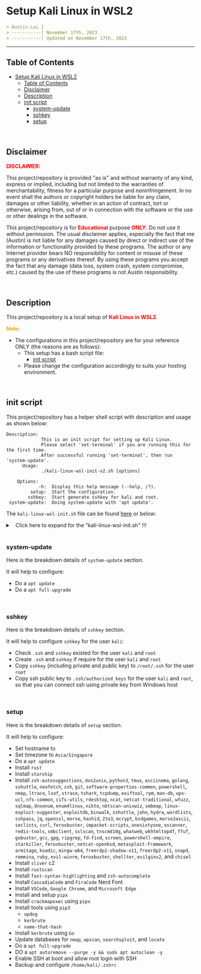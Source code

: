 
# Setup Kali Linux in WSL2

```markdown
> Austin.Lai |
> -----------| November 17th, 2023
> -----------| Updated on November 17th, 2023
```

---

## Table of Contents

<!-- TOC -->

- [Setup Kali Linux in WSL2](#setup-kali-linux-in-wsl2)
    - [Table of Contents](#table-of-contents)
    - [Disclaimer](#disclaimer)
    - [Description](#description)
    - [init script](#init-script)
        - [system-update](#system-update)
        - [sshkey](#sshkey)
        - [setup](#setup)

<!-- /TOC -->

<br>

## Disclaimer

<span style="color: red; font-weight: bold;">DISCLAIMER:</span>

This project/repository is provided "as is" and without warranty of any kind, express or implied, including but not limited to the warranties of merchantability, fitness for a particular purpose and noninfringement. In no event shall the authors or copyright holders be liable for any claim, damages or other liability, whether in an action of contract, tort or otherwise, arising from, out of or in connection with the software or the use or other dealings in the software.

This project/repository is for <span style="color: red; font-weight: bold;">Educational</span> purpose <span style="color: red; font-weight: bold;">ONLY</span>. Do not use it without permission. The usual disclaimer applies, especially the fact that me (Austin) is not liable for any damages caused by direct or indirect use of the information or functionality provided by these programs. The author or any Internet provider bears NO responsibility for content or misuse of these programs or any derivatives thereof. By using these programs you accept the fact that any damage (data loss, system crash, system compromise, etc.) caused by the use of these programs is not Austin responsibility.

<br>

## Description

<!-- Description -->

This project/repository is a local setup of <span style="color: red; font-weight: bold;">Kali Linux in WSL2</span>.

<span style="color: orange; font-weight: bold;">Note:</span>

- The configurations in this project/repository are for your reference ONLY (the reasons are as follows):
    - This setup has a bash script file:
        - [init script](#init-script)
    - Please change the configuration accordingly to suits your hosting environment.

<!-- /Description -->

<br>

## init script

This project/repository has a helper shell script with description and usage as shown below:

```
Description:
             This is an init script for setting up Kali Linux.
             Please select 'set-terminal' if you are running this for the first time.
             After successful running 'set-terminal', then run 'system-update'.
      Usage:
             ./kali-linux-wsl-init-v2.sh [options]

    Options:
            -h:  Display this help message (--help, /?).
         setup:  Start the configuration.
        sshkey:  Start generate sshkey for kali and root.
 system-update:  Doing system-update with 'apt update'.
```

The `kali-linux-wsl-init.sh` file can be found [here](./kali-linux-wsl-init.sh) or below:

<details>

<summary><span style="padding-left:10px;">Click here to expand for the "kali-linux-wsl-init.sh" !!!</span></summary>

```bash
#!/bin/bash

# Get the current path and the filename of the script
script_file_name="$0"

# Display help message
display_help() {
  echo -e "\nDescription:"
  echo "             This is an init script for setting up Kali Linux in WSL2."
  echo "      Usage:"
  echo -e "             $script_file_name [options]\n"
  echo "    Options:"
  echo "            -h:  Display this help message (--help, /?)."
  echo "         setup:  Start the configuration."
  echo "        sshkey:  Start generate sshkey for kali and root."
  echo " system-update:  Doing system-update with 'apt update'."
}

# Prompt user for input
yes_or_no() {
  while true; do
    echo -e "\nYou have selected 'setup'"
    read -p "Would you like to continue? ('yes|y|Yes|Y|YES' or 'no|n|No|N|N'): " answer
    case $answer in
    [yY] | [yY][eE][sS])
      return 0
      ;;
    [nN] | [nN][oO])
      return 1
      ;;
    *)
      echo -e "\nInvalid input.\n"
      ;;
    esac
  done
}

# Check immutable attribute of a file
check_immutable_attribute() {
  if chattr -i "$1" &>/dev/null; then
      # echo "$1 is not immutable (chattr -i)."
      # echo "$1 does not have the immutable attribute (chattr +i) set."
      return 1
  else
      # echo "$1 is immutable (chattr +i)."
      # echo "$1 is set with the immutable attribute (chattr +i)."
      return 0
  fi
}

# Function to download and install a .deb package
install_deb_package() {
  local package_url="$1"
  local package_name="$2"

  echo "Downloading $package_name..."
  wget "$package_url" -O "$package_name.deb"

  if [ -e "$package_name.deb" ]; then
      echo "Installing $package_name..."
      sudo -S <<< "kali" dpkg -i "$package_name.deb"
      sudo -S <<< "kali" apt --fix-broken install -y
      rm "$package_name.deb"
      echo "$package_name installed successfully."
  else
      echo "Failed to download $package_name."
  fi
}

# Check if exactly one argument is provided
if [ "$#" -ne 1 ]; then
  display_help
  exit 1
fi

# Check for command line arguments
if [ -z "$1" ]; then
  arg1="-h"
else
  arg1="$1"
fi

# Display help message
if [ "$arg1" = "/?" ] || [ "$arg1" = "-h" ] || [ "$arg1" = "--help" ]; then
  display_help
  exit 0
fi

# Capture Ctrl+C and exit
trap "exit 1" INT

# Get the current date in the format DDMMYYYY
current_date=$(date +'%d%m%Y-%H%M')

# Store the argument
argument="$1"

# Store the argument as option
option=""

# Check the argument against the allowed options
case "$argument" in
  "/?" | "-h" | "--help")
      display_help
      ;;
  "setup")
      option="setup"
      ;;
  "sshkey")
      option="sshkey"
      ;;
  "system-update")
      option="system-update"
      ;;
  *)
      echo -e "\nInvalid option: $argument"
      display_help
      exit 1
      ;;
esac

# Continue the script based on the option
if [[ "$option" == "setup" ]]; then

  # Define the filename with the current date
  output_file="setup-$current_date.log"

  {
    # Turn on debugging mode
    set -xv

    # setterm -foreground white -background blue
    # setterm -store

    shopt -s extglob
    shopt -s cdspell
    shopt -s direxpand
    shopt -s dirspell
    shopt -s dotglob
    shopt -s histappend
    shopt -s globstar
    shopt -s nullglob

    # Call function to prompt user for input and continue setup configuration if user enters 'yes'
    if yes_or_no; then

      echo -e "\nTesting setup configuration...\n"

      # Prompt user for hostname
      read -p "Enter the desired hostname: " user_hostname

      # Set hostname
      sudo -S <<< "kali" hostnamectl set-hostname "$user_hostname"

      # Set timezone
      sudo -S <<< "kali" timedatectl set-timezone Asia/Singapore

      # Print confirmation
      echo "Hostname set to $user_hostname"

      # Set root password
      { echo "root"; echo "root"; } | sudo -S passwd root &>/dev/null

      # Update apt
      sudo -S <<< "kali" apt update -y

      # Install rust
      # echo "kali" | sudo -S curl --proto '=https' --tlsv1.2 -sSf https://sh.rustup.rs | sh -s -- -y
      # sleep 2
      # rustup update
      # sleep 2
      sudo -S <<< "kali" apt install -y cargo zsh
      
      setopt CORRECT
      setopt ALL_EXPORT
      setopt autocd
      setopt interactivecomments
      setopt magicequalsubst
      setopt notify
      setopt promptsubst

      # Install starship prompt
      echo "kali" | sudo -S curl -sS https://starship.rs/install.sh | sh -s -- -y
      sleep 2

      # Install basic tools
      sudo -S <<< "kali" apt install -y zsh-autosuggestions dos2unix python3 tmux asciinema golang sshuttle neofetch zsh git software-properties-common powershell nmap ltrace lsof strace tshark tcpdump exiftool rpm man-db upx-ucl nfs-common cifs-utils rdesktop ncat netcat-traditional wfuzz sqlmap dnsenum enum4linux nikto nbtscan-unixwiz smbmap linux-exploit-suggester exploitdb binwalk sshuttle john hydra wordlists sshpass jq openssl morse hashid 2to3 mcrypt bsdgames morse2ascii seclists curl feroxbuster impacket-scripts onesixtyone oscanner redis-tools smbclient sslscan tnscmd10g whatweb wkhtmltopdf ffuf gobuster gcc gpg ripgrep fd-find screen powershell-empire starkiller feroxbuster netcat-openbsd metasploit-framework armitage koadic mingw-w64 freerdp2-shadow-x11 freerdp2-x11 snapd remmina ruby evil-winrm feroxbuster shellter evilginx2 chisel
      sleep 2

      # Install sliver c2
      sudo -S <<< "kali" apt install -y sliver

      # Install rustscan
      cargo install rustscan
      sleep 2

      # Install fast-syntax-highlighting and zsh-autocomplete
      git clone https://github.com/zdharma-continuum/fast-syntax-highlighting /home/kali/.config/fast-syntax-highlighting
      git clone --depth 1 -- https://github.com/marlonrichert/zsh-autocomplete.git /home/kali/.config/zsh-autocomplete

      # Install fonts-cascadia-code and FiraCode Nerd Font
      echo "Downloading CascadiaCode Nerd Font..."
      wget https://github.com/microsoft/cascadia-code/releases/download/v2105.24/CascadiaCode-2105.24.zip
      
      echo "Downloading FiraCode Nerd Font..."
      wget https://github.com/ryanoasis/nerd-fonts/releases/download/v2.1.0/FiraCode.zip

      # Unzip the downloaded font
      unzip CascadiaCode-2105.24.zip
      sudo -S <<< "kali" unzip FiraCode.zip -d /usr/share/fonts/truetype/
      
      sudo -S <<< "kali" cp -v ttf/CascadiaCodePL.ttf /usr/share/fonts/truetype/

      # Update the system's font cache
      sudo -S <<< "kali" fc-cache -f -v

      # Cleanup
      rm -f CascadiaCode-2105.24.zip
      rm -f FiraCode.zip
      rm -rf otf ttf woff2
      rm -f wget-log

      # Install VSCODE Version 1.83
      vscode_url="https://go.microsoft.com/fwlink/?LinkID=760868"
      install_deb_package "$vscode_url" "vscode"

      # Install Google Chrome
      google_chrome_url="https://dl.google.com/linux/direct/google-chrome-stable_current_amd64.deb"
      install_deb_package "$google_chrome_url" "google-chrome"

      # Install Microsoft Edge
      edge_url="https://packages.microsoft.com/repos/edge/pool/main/m/microsoft-edge-stable/microsoft-edge-stable_118.0.2088.46-1_amd64.deb?brand=M102"
      install_deb_package "$edge_url" "microsoft-edge"

      # missing owasp-zap
      echo -e "\nmissing owasp-zap"

      # missing powershell-for-pentesters # git clone https://github.com/dievus/PowerShellForPentesters
      echo -e "\nmissing powershell-for-pentesters \ngit clone https://github.com/dievus/PowerShellForPentesters"

      # missing powershell-suite # git clone https://github.com/FuzzySecurity/PowerShell-Suite.git
      echo -e "\nmissing powershell-suite \ngit clone https://github.com/FuzzySecurity/PowerShell-Suite.git"

      # missing webserver # git clone https://github.com/MScholtes/WebServer.git
      echo -e "\nmissing webserver \ngit clone https://github.com/MScholtes/WebServer.git"

      # missing ssh-backdoor # git clone https://github.com/NinjaJc01/ssh-backdoor.git
      echo -e "\nmissing ssh-backdoor \ngit clone https://github.com/NinjaJc01/ssh-backdoor.git"

      # missing jwt_tool # git clone https://github.com/ticarpi/jwt_tool
      echo -e "\nmissing jwt_tool \ngit clone https://github.com/ticarpi/jwt_tool"

      # Install and setup pipx
      python3 -m pip install --user pipx termcolor cprint pycryptodomex requests
      python3 -m pipx ensurepath
      pipx ensurepath

      # Install tools using pipx
      pipx install crackmapexec
      pipx ensurepath

      # Install tools using pip3
      pip3 install updog
      pip3 install kerbrute
      pip3 install name-that-hash
      pip3 install qu1ckdr0p2

      # Install kerbrute using Go
      go install github.com/ropnop/kerbrute@latest

      # Update databases for nmap, wpscan, searchsploit, and locate
      sudo -S <<< "kali" nmap --script-updatedb
      sudo -S <<< "kali" wpscan --update
      sudo -S <<< "kali" searchsploit -u
      sudo -S <<< "kali" updatedb

      # Upgrade apt
      sudo -S <<< "kali" apt full-upgrade -y
      sleep 2

      # Autoremove apt and purge
      sudo -S <<< "kali" apt autoremove --purge -y && sudo apt autoclean -y

      # Enable SSH at boot and allow root login with SSH
      sudo -S <<< "kali" systemctl enable ssh.service
      sudo -S <<< "kali" sed -i.bak 's/#PermitRootLogin prohibit-password/PermitRootLogin yes/' /etc/ssh/sshd_config
      sudo -S <<< "kali" sed -i.bak 's/#PubkeyAuthentication yes/PubkeyAuthentication yes/' /etc/ssh/sshd_config
      sudo -S <<< "kali" systemctl restart ssh.service

      # Backup /home/kali/.zshrc
      cp -v /home/kali/.zshrc /home/kali/.zshrc.$current_date.bak
      
      echo -e '\neval "$(starship init zsh)"' >> /home/kali/.zshrc
      echo -e '\nexport PATH="$PATH:/home/kali/.cargo/bin"' >> /home/kali/.zshrc

      # Check the content of /home/kali/.zshrc 
      echo ""
      cat /home/kali/.zshrc
      echo ""

      echo -e "\nHISTSIZE=9999\nSAVEHIST=9999\n\nalias nc.tra=/usr/bin/nc.traditional\nalias nc.bsd=/usr/bin/nc.openbsd\nalias screenrec=\"asciinema rec --stdin -i 1 ./\$(date +\"%F_%T_%z\").cast\"\nalias kali_desktop=\"cd /home/kali/Desktop\"\nalias root_desktop=\"cd /root\"\n\nsource ~/.config/fast-syntax-highlighting/fast-syntax-highlighting.plugin.zsh\n\nsource ~/.config/zsh-autocomplete/zsh-autocomplete.plugin.zsh\n\nexport STARSHIP_CONFIG=~/.config/pastel-powerline.toml\n\n" >> /home/kali/.zshrc

      # Check the content of /home/kali/.zshrc
      echo ""
      cat /home/kali/.zshrc
      echo ""

      echo -e "set -g mouse on\n# sane scrolling:\nbind -n WheelUpPane if-shell -F -t = \"#{mouse_any_flag}\" \"send-keys -M\" \"if -Ft= '#{pane_in_mode}' 'send-keys -M' 'copy-mode -e; send-keys -M'\"" >> /home/kali/.tmux.conf

      # Check the content of /home/kali/.tmux.conf
      echo ""
      cat /home/kali/.tmux.conf
      echo ""

      echo -e "\n !!! MANUALLY COPY THE BELOW TO /home/kali/.config/pastel-powerline.toml !!! \n"
      #########################################################################################
      # /home/kali/.config/pastel-powerline.toml
      # MANUALLY COPY THE BELOW TO /home/kali/.config/pastel-powerline.toml
      #########################################################################################
      # # Get editor completions based on the config schema
      # "$schema" = 'https://starship.rs/config-schema.json'

      # # Inserts a blank line between shell prompts
      # add_newline = true

      # # A continuation prompt that displays two filled in arrows
      # continuation_prompt = "▶▶"

      # # Wait 10 milliseconds for starship to check files under the current directory.
      # scan_timeout = 10

      # # Set 'austin' as custom color palette
      # palette = 'austin'

      # format = """$time$username $fill$cmd_duration$status
      # $directory
      # $os$shell$character"""

      # # Disable the package module, hiding it from the prompt completely
      # [package]
      # disabled = true

      # [line_break]
      # disabled = false

      # # Define custom colors
      # [palettes.austin]
      # # Overwrite existing color
      # # blue = '#39FF14'
      # # Define new color
      # # mustard = '#af8700'
      # neon_green = '#39FF14'

      # [os]
      # # format = " $symbol "
      # format = "[ $symbol ]($style)"
      # style = "bold white"
      # # style = "bg:#f07623"
      # disabled = false

      # # This is the default symbols table.
      # [os.symbols]
      # Alpaquita = "🔔"
      # Alpine = "🏔️"
      # Amazon = "🙂"
      # Android = "🤖"
      # Arch = "🎗️"
      # Artix = "🎗️"
      # CentOS = "💠"
      # Debian = "🌀"
      # DragonFly = "🐉"
      # Emscripten = "🔗"
      # EndeavourOS = "🚀"
      # Fedora = "🎩"
      # FreeBSD = "😈"
      # Garuda = "🦅"
      # Gentoo = "🗜️"
      # HardenedBSD = "🛡️"
      # Illumos = "🐦"
      # Linux = "🐧"
      # Mabox = "📦"
      # Macos = "🍎"
      # Manjaro = "🥭"
      # Mariner = "🌊"
      # MidnightBSD = "🌘"
      # Mint = "🌿"
      # NetBSD = "🚩"
      # NixOS = "❄️"
      # OpenBSD = "🐡"
      # OpenCloudOS = "☁️"
      # openEuler = "🦉"
      # openSUSE = "🦎"
      # OracleLinux = "🦴"
      # Pop = "🍭"
      # Raspbian = "🍓"
      # Redhat = "🎩"
      # RedHatEnterprise = "🎩"
      # Redox = "🧪"
      # Solus = "⛵"
      # SUSE = "🦎"
      # Ubuntu = "🎯"
      # Unknown = "❓"
      # # Windows = "🪟"
      # Windows = ""

      # # You can also replace your username with a neat symbol like  to save some space
      # [username]
      # show_always = true
      # format = '[ \[$user\] ]($style)'
      # # style_user = "bg:#9A348E"
      # # style_root = "bg:#9A348E fg:red"
      # # style_user = "bg:#f07623 fg:#ffffff"
      # # style_root = "bg:#f07623 fg:neon_green"
      # style_user = "bg:#f07623 fg:#ffffff"
      # # style_root = "bg:#93d0fc fg:#ff0000"
      # # style_root = "bg:#93d0fc fg:#011efe"
      # style_root = "bg:#93d0fc fg:#fe0000"

      # [time]
      # time_format = "%A|%d-%b-%Y|%T|%:z"
      # format = '[ \[$time🕙\] ]($style)'
      # # style = 'bg:#8b1ec4 fg:bold neon_green'
      # # style = 'bg:#93d0fc fg:#ffa32d'
      # style = 'bg:#00a1de fg:#ffffff'
      # disabled = false

      # [shell]
      # format = '[$indicator]($style)'
      # # cmd_indicator = "\uebc4"
      # powershell_indicator = " "
      # cmd_indicator = " "
      # # style = 'cyan-blue'
      # # style = 'fg:neon_green'
      # disabled = false

      # [fill]
      # symbol = "-"
      # style = 'fg:neon_green'
      # # style = 'bg:#8b1ec4 fg:neon_green'
      # # style = "bold red"
      # disabled = false

      # [cmd_duration]
      # min_time = 1
      # show_milliseconds = true
      # disabled = false
      # format = " [$duration ]($style)"
      # # style = "bold italic red"

      # [status]
      # # style = "bg:blue"
      # symbol = " 🔴 "
      # success_symbol = " 🟢 "
      # format = '[\[$symbol$common_meaning$signal_name$maybe_int\]]($style) '
      # map_symbol = true
      # disabled = false

      # [directory]
      # format = "[ $path ]($style)"
      # # style = "bg:#DA627D"
      # style = "bg:#9600ff fg:#0bff01"
      # # style = "bg:#fe0000 fg:#0bff01"
      # # style = "bg:#f07623 fg:#0900ff"
      # # style = "bg:#011efe fg:neon_green"
      # # style = "bg:#cb2c31 fg:#ffffff"
      # # style = "bg:#011efe fg:#0bff01"
      # # style = "bg:#93d0fc fg:#ff0000"
      # # style = "bg:#011efe fg:#00fff9"
      # truncation_length = 3
      # truncation_symbol = "…\\"
      # use_os_path_sep = true
      # home_symbol = '~'

      # # Here is how you can shorten some long paths by text replacement
      # # similar to mapped_locations in Oh My Posh:
      # [directory.substitutions]
      # "Documents" = "📄 "
      # "Downloads" = "📥 "
      # "Music" = "🎜 "
      # "Pictures" = "📷 "

      # # Replace the '❯' symbol in the prompt with '➜'
      # [character] # The name of the module we are configuring is 'character'
      # success_symbol = '[➜](bold green)' # The 'success_symbol' segment is being set to '➜' with the color 'bold green'
      # error_symbol = "[✗](bold red)"

      # [python]
      # symbol = "🐍 "
      # # style = "bold yellow"
      # # style = "bold green"
      # # pyenv_version_name = true
      # pyenv_prefix = "venv "
      # python_binary = ["./venv/bin/python", "python", "python3", "python2"]
      # detect_extensions = ["py"]
      # version_format = "v${raw}"
      # format = 'via [${symbol}python (${version} )(\($virtualenv\) )]($style)'
      # # format = '\[[${symbol}${pyenv_prefix}(${version})(\($virtualenv\))]($style)\]'
      # # format = "[$symbol$version]($style) "

      # [rust]
      # format = "[$symbol$version]($style) "
      # # style = "bold green"

      # [hostname]
      # ssh_only = true
      # format = "[$ssh_symbol](bold blue) on [$hostname](bold red) "
      # disabled = false

      # [localip]
      # ssh_only = true
      # format = "@[$localipv4](bold red) "
      # disabled = false

      # [memory_usage]
      # format = "$symbol[${ram}( | ${swap})]($style) "
      # threshold = 70
      # # style = "bold dimmed white"
      # disabled = false
      #########################################################################################


      # Define the directory containing the pastel-powerline.toml
      toml_directory="/mnt/c/austin-tools/"

      # Store the find command in a variable
      source_toml_files=$(find "${toml_directory}" -maxdepth 1 -type f -name "*pastel-powerline*" -print)

      # Check if the variable is not empty
      if [ -n "$source_toml_files" ]; then

          echo -e "\nTOML files found:"
          echo -e "\n$source_toml_files"

          # Define the .config folder for kali user
          kali_config_directory="/home/kali/.config"

          # Create .config folder for kali user if it doesn't exist
          if [ -d "$kali_config_directory" ]; then
          
              echo -e "\nThe ${kali_config_directory} directory exists.\n"

              # Copy the pastel-powerline.toml to kali user .config
              cp -iv "${toml_directory}"/pastel-powerline* /home/kali/.config/pastel-powerline.toml

              echo -e "\npastel-powerline.toml copied successfully."

              # Check the content of /home/kali/.config/pastel-powerline.toml
              echo ""
              cat /home/kali/.config/pastel-powerline.toml
              echo ""

          else
          
              echo -e "\nThe ${kali_config_directory} directory does not exist.\n"

              # Create .config folder for kali user if it doesn't exist
              mkdir -pv /home/kali/.config

              # Copy the pastel-powerline.toml to kali user .config
              cp -iv "${toml_directory}"/pastel-powerline* /home/kali/.config/pastel-powerline.toml

              echo -e "\npastel-powerline.toml copied successfully."

              # Check the content of /home/kali/.config/pastel-powerline.toml
              echo ""
              cat /home/kali/.config/pastel-powerline.toml
              echo ""
          
          fi


          # Define the .config folder for root user
          root_config_directory="/root/.config"

          # Create .config folder for root user if it doesn't exist
          if [ -d "$root_config_directory" ]; then
          
              echo -e "\nThe ${root_config_directory} directory exists.\n"

              # Copy the pastel-powerline.toml to root user .config
              sudo -S <<< "kali" cp -iv "${toml_directory}"/pastel-powerline* /root/.config/pastel-powerline.toml

              echo -e "\npastel-powerline.toml copied successfully."

              # Check the content of /root/.config/pastel-powerline.toml
              echo ""
              sudo -S <<< "kali" cat /root/.config/pastel-powerline.toml
              echo ""

          else
          
              echo -e "\nThe ${root_config_directory} directory does not exist.\n"

              # Create .config folder for root user if it doesn't exist
              sudo -S <<< "kali" mkdir -pv /root/.config

              # Copy the pastel-powerline.toml to root user .config
              sudo -S <<< "kali" cp -iv "${toml_directory}"/pastel-powerline* /root/.config/pastel-powerline.toml

              echo -e "\npastel-powerline.toml copied successfully."

              # Check the content of /root/.config/pastel-powerline.toml
              echo ""
              sudo -S <<< "kali" cat /root/.config/pastel-powerline.toml
              echo ""
          
          fi

      else
          echo -e "\nTOML files NOT found !!!"
      fi

    fi

    chsh -s $(which zsh)

    # Turn off debugging mode
    set +xv
  } 2>&1 | tee "$output_file"

elif [[ "$option" == "sshkey" ]]; then

  # Define the filename with the current date
  output_file="sshkey-$current_date.log"

  {
    # Turn on debugging mode
    set -xv
    
    # Define the directory containing the keys
    key_directory="/mnt/c/austin-tools/"

    # Define the .ssh folder for kali user
    kali_ssh_directory="/home/kali/.ssh"

    # Define the .ssh folder for root user
    root_ssh_directory="/root/.ssh"

    # Store the find command in a variable
    source_key_files=$(find "${key_directory}" -maxdepth 1 -type f -name "*id_rsa*" -print)

    # Check if the variable is not empty
    if [ -n "$source_key_files" ]; then

        echo -e "\nKey files found:"
        echo -e "\n$source_key_files"

        # Create .ssh folder for kali user if it doesn't exist
        if [ -d "$kali_ssh_directory" ]; then

            echo -e "\nThe ${kali_ssh_directory} directory exists.\n"

            # Store the find command in a variable
            check_key_files=$(find "${kali_ssh_directory}" -maxdepth 1 -type f -name "*id_rsa*" -print)

            # Check if the variable is not empty
            if [ -n "$check_key_files" ]; then

                echo -e "SSH key for kali user exist."

            else
                
                # Copy the SSH private and public keys to kali user .ssh
                cp -iv "${key_directory}"/*id_rsa /home/kali/.ssh/
                cp -iv "${key_directory}"/*id_rsa.pub /home/kali/.ssh/

                echo -e "\nSSH keys copied successfully.\n"
        
                # Copy the public key to /home/kali/.ssh/authorized_keys so that Windows can use private key to ssh in
                cat "${key_directory}"/*id_rsa.pub >> /home/kali/.ssh/authorized_keys
                cat /home/kali/.ssh/authorized_keys

            fi

        else

            echo -e "\nThe ${kali_ssh_directory} directory does not exist.\n"

            # Create .ssh folder for kali user if it doesn't exist
            mkdir -pv /home/kali/.ssh
            
            # Copy the SSH private and public keys to kali user .ssh
            cp -iv "${key_directory}"/*id_rsa /home/kali/.ssh/
            cp -iv "${key_directory}"/*id_rsa.pub /home/kali/.ssh/

            echo -e "\nSSH keys copied successfully."
        
            # Copy the public key to /home/kali/.ssh/authorized_keys so that Windows can use private key to ssh in
            cat "${key_directory}"/*id_rsa.pub >> /home/kali/.ssh/authorized_keys
            cat /home/kali/.ssh/authorized_keys

        fi

        # Create .ssh folder for root user if it doesn't exist
        if $(sudo -S <<< "kali" find "/root" -maxdepth 1 -type d -name ".ssh" -print -quit | grep -q .); then

            echo -e "\nThe ${root_ssh_directory} directory exists.\n"

            # Store the find command in a variable
            check_key_files=$(sudo -S <<< "kali" find "${root_ssh_directory}" -maxdepth 1 -type f -name "*id_rsa*" -print)

            # Check if the variable is not empty
            if [ -n "$check_key_files" ]; then

                echo -e "SSH key for root user exist."

            else
                
                # Copy the SSH private and public keys to root user .ssh
                sudo -S <<< "kali" cp -iv "${key_directory}"/*id_rsa /root/.ssh/
                sudo -S <<< "kali" cp -iv "${key_directory}"/*id_rsa.pub /root/.ssh/

                echo -e \n"SSH keys copied successfully.\n"

                # Copy the public key to /root/.ssh/authorized_keys so that Windows can use private key to ssh in
                { echo "kali"; cat "${key_directory}"/*id_rsa.pub ; } | sudo -k -S tee -a /root/.ssh/authorized_keys &>/dev/null
                sudo -S <<< "kali" cat /root/.ssh/authorized_keys

            fi

        else

            echo -e "\nThe ${root_ssh_directory} directory does not exist.\n"

            # Create .ssh folder for root user if it doesn't exist
            sudo -S <<< "kali" mkdir -pv /root/.ssh
            
            # Copy the SSH private and public keys to root user .ssh
            sudo -S <<< "kali" cp -iv "${key_directory}"/*id_rsa /root/.ssh
            sudo -S <<< "kali" cp -iv "${key_directory}"/*id_rsa.pub /root/.ssh

            echo -e "\nSSH keys copied successfully."

            # Copy the public key to /root/.ssh/authorized_keys so that Windows can use private key to ssh in
            { echo "kali"; cat "${key_directory}"/*id_rsa.pub; } | sudo -k -S tee -a /root/.ssh/authorized_keys &>/dev/null
            sudo -S <<< "kali" cat /root/.ssh/authorized_keys

        fi

    else

        echo "Error: No SSH key files found in ${key_directory}."

        ssh-keygen -o -v -t ed25519 -a 1000 -P ""  -N "" -f "${key_directory}/kali-hyper-v-id_rsa"
        chmod 600 "${key_directory}/kali-hyper-v-id_rsa"
        echo "Generated SSH key: ${key_directory}/kali-hyper-v-id_rsa"

    fi

    # Turn off debugging mode
    set +xv
  } 2>&1 | tee "$output_file"

elif [[ "$option" == "system-update" ]]; then

  # Define the filename with the current date
  output_file="system-update-$current_date.log"

  {
    # Turn on debugging mode
    set -xv

    echo -e "\nYou have selected 'system-update'"

    # Run apt update
    echo "kali" | sudo -S apt update -y
    echo "kali" | sudo -S apt list --upgradable
    echo "kali" | sudo -S apt --yes --quiet --option Dpkg::Options::=--force-confold --option Dpkg::Options::=--force-confdef --option Dpkg::Options::=--force-confnew full-upgrade
    
    # Install dbus
    sudo -S <<< "kali" apt install -y dbus dbus-x11
    sleep 2

    echo "kali" | sudo -S apt update -y
    sudo -S <<< "kali" apt autoremove --purge -y && sudo -S <<< "kali" apt autoclean -y

    echo "Upgrade completed."

    # Turn off debugging mode
    set +xv
  } 2>&1 | tee "$output_file"
    
fi
```

</details>

<br>

### system-update

Here is the breakdown details of `system-update` section.

It will help to configure:

- Do a `apt update`
- Do a `apt full-upgrade`

<br>

### sshkey

Here is the breakdown details of `sshkey` section.

It will help to configure `sshkey` for the user `kali`:

- Check `.ssh` and `sshkey` existed for the user `kali` and `root`
- Create `.ssh` and `sshkey` if require for the user `kali` and `root`
- Copy `sshkey` (including private and public key) to `/root/.ssh` for the user `root`
- Copy ssh public key to `.ssh/authorized_keys` for the user `kali` and `root`, so that you can connect ssh using private key from Windows host

<br>

### setup

Here is the breakdown details of `setup` section.

It will help to configure:

- Set hostname to
- Set timezone to `Asia/Singapore`
- Do a `apt update`
- Install `rust`
- Install `starship`
- Install `zsh-autosuggestions`, `dos2unix`, `python3`, `tmux`, `asciinema`, `golang`, `sshuttle`, `neofetch`, `zsh`, `git`, `software-properties-common`, `powershell`, `nmap`, `ltrace`, `lsof`, `strace`, `tshark`, `tcpdump`, `exiftool`, `rpm`, `man-db`, `upx-ucl`, `nfs-common`, `cifs-utils`, `rdesktop`, `ncat`, `netcat-traditional`, `wfuzz`, `sqlmap`, `dnsenum`, `enum4linux`, `nikto`, `nbtscan-unixwiz`, `smbmap`, `linux-exploit-suggester`, `exploitdb`, `binwalk`, `sshuttle`, `john`, `hydra`, `wordlists`, `sshpass`, `jq`, `openssl`, `morse`, `hashid`, `2to3`, `mcrypt`, `bsdgames`, `morse2ascii`, `seclists`, `curl`, `feroxbuster`, `impacket-scripts`, `onesixtyone`, `oscanner`, `redis-tools`, `smbclient`, `sslscan`, `tnscmd10g`, `whatweb`, `wkhtmltopdf`, `ffuf`, `gobuster`, `gcc`, `gpg`, `ripgrep`, `fd-find`, `screen`, `powershell-empire`, `starkiller`, `feroxbuster`, `netcat-openbsd`, `metasploit-framework`, `armitage`, `koadic`, `mingw-w64`, `freerdp2-shadow-x11`, `freerdp2-x11`, `snapd`, `remmina`, `ruby`, `evil-winrm`, `feroxbuster`, `shellter`, `evilginx2`, and `chisel`
- Install `sliver` c2
- Install `rustscan`
- Install `fast-syntax-highlighting` and `zsh-autocomplete`
- Install `CascadiaCode` and `FiraCode` Nerd Font
- Install `VSCode`, `Google Chrome`, and `Microsoft Edge`
- Install and setup `pipx`
- Install `crackmapexec` using `pipx`
- Install tools using `pip3`
    - `updog`
    - `kerbrute`
    - `name-that-hash`
- Install `kerbrute` using `Go`
- Update databases for `nmap`, `wpscan`, `searchsploit`, and `locate`
- Do a `apt full-upgrade`
- DO a `apt autoremove --purge -y && sudo apt autoclean -y`
- Enable SSH at boot and allow root login with SSH
- Backup and configure `/home/kali/.zshrc`
